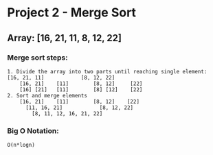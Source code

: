 # Project 2 - Merge Sort

## Array: [16, 21, 11, 8, 12, 22]

### Merge sort steps:  
    1. Divide the array into two parts until reaching single element:
	[16, 21, 11]		    [8, 12, 22] 
     	[16, 21]    [11]	    [8, 12]     [22]
        [16] [21]   [11]	    [8] [12]    [22]
    2. Sort and merge elements
    	[16, 21]    [11]		[8, 12]    [22]
	      [11, 16, 21]            [8, 12, 22]
		    [8, 11, 12, 16, 21, 22]

### Big O Notation: 
    O(n*logn)
